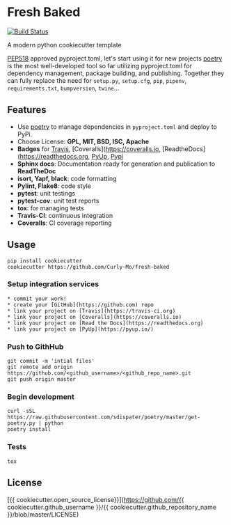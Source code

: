 # Fresh Baked

[![Build Status](https://travis-ci.org/Curly-Mo/fresh-baked.svg?branch=master)](https://travis-ci.org/Curly-Mo/fresh-baked)

A modern python cookiecutter template

[PEP518](https://www.python.org/dev/peps/pep-0518) approved pyproject.toml, let's start using it for new projects
[poetry](https://github.com/sdispater/poetry) is the most well-developed tool so far utilizing pyproject.toml for dependency management, package building, and publishing. Together they can fully replace the need for `setup.py`, `setup.cfg`, `pip`, `pipenv`, `requirements.txt`, `bumpversion`, `twine`...

## Features

* Use [poetry](https://github.com/sdispater/poetry) to manage dependencies in ``pyproject.toml`` and deploy to PyPi.
* Choose License: **GPL, MIT, BSD, ISC, Apache**
* **Badges** for [Travis](https://travis-ci.org), [Coveralls](https://coveralls.io, [ReadtheDocs](https://readthedocs.org, [PyUp](https://pyup.io/), [Pypi](https://pypi.org)
* **Sphinx docs**: Documentation ready for generation and publication to **ReadTheDoc**
* **isort, Yapf, black**: code formatting
* **Pylint, Flake8**: code style
* **pytest**: unit testings
* **pytest-cov**: unit test reports
* **tox**: for managing tests
* **Travis-CI**: continuous integration
* **Coveralls**: CI coverage reporting

## Usage

```console
pip install cookiecutter
cookiecutter https://github.com/Curly-Mo/fresh-baked
```

### Setup integration services
    * commit your work!
    * create your [GitHub](https://github.com) repo
    * link your project on [Travis](https://travis-ci.org)
    * link your project on [Coveralls](https://coveralls.io)
    * link your project on [Read the Docs](https://readthedocs.org)
    * link your project on [PyUp](https://pyup.io/)
### Push to GithHub
```console
git commit -m 'intial files'
git remote add origin https://github.com/<github_username>/<github_repo_name>.git
git push origin master
```
### Begin development
```console
curl -sSL https://raw.githubusercontent.com/sdispater/poetry/master/get-poetry.py | python
poetry install
```

### Tests
```console
tox
```

## License
[{{ cookiecutter.open_source_license}}](https://github.com/{{ cookiecutter.github_username }}/{{ cookiecutter.github_repository_name }}/blob/master/LICENSE)
